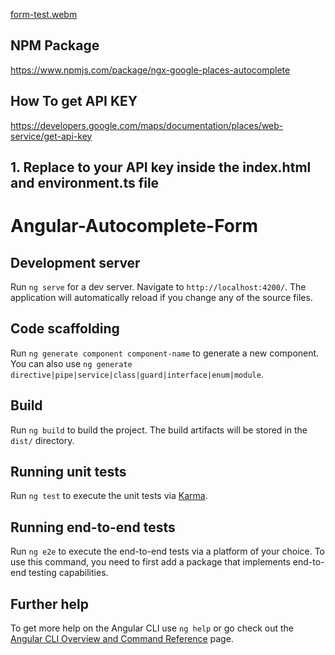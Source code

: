 
[form-test.webm](https://user-images.githubusercontent.com/51571197/212807851-a6105d34-2335-4333-8b2c-6ef8089b46a9.webm)

## NPM Package

https://www.npmjs.com/package/ngx-google-places-autocomplete

## How To get API KEY

https://developers.google.com/maps/documentation/places/web-service/get-api-key

## 1. Replace to your API key inside the index.html and environment.ts file

<script src="https://maps.googleapis.com/maps/api/js?key=<Your_API_KEY>&libraries=places&language=en"></script>

# Angular-Autocomplete-Form

## Development server

Run `ng serve` for a dev server. Navigate to `http://localhost:4200/`. The application will automatically reload if you change any of the source files.

## Code scaffolding

Run `ng generate component component-name` to generate a new component. You can also use `ng generate directive|pipe|service|class|guard|interface|enum|module`.

## Build

Run `ng build` to build the project. The build artifacts will be stored in the `dist/` directory.

## Running unit tests

Run `ng test` to execute the unit tests via [Karma](https://karma-runner.github.io).

## Running end-to-end tests

Run `ng e2e` to execute the end-to-end tests via a platform of your choice. To use this command, you need to first add a package that implements end-to-end testing capabilities.

## Further help

To get more help on the Angular CLI use `ng help` or go check out the [Angular CLI Overview and Command Reference](https://angular.io/cli) page.

